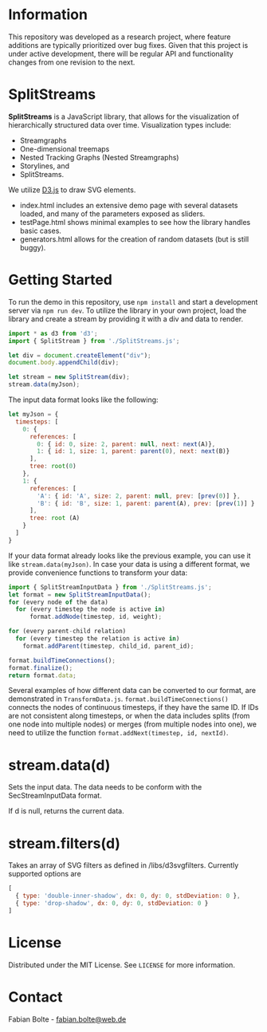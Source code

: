 

# Information

This repository was developed as a research project, where feature additions are typically prioritized over bug fixes.
Given that this project is under active development, there will be regular API and functionality changes from one revision to the next.

# SplitStreams
**SplitStreams** is a JavaScript library, that allows for the visualization of hierarchically structured data over time. Visualization types include:
- Streamgraphs
- One-dimensional treemaps
- Nested Tracking Graphs (Nested Streamgraphs)
- Storylines, and
- SplitStreams.

We utilize [D3.js](https://d3js.org) to draw SVG elements.

- index.html includes an extensive demo page with several datasets loaded, and many of the parameters exposed as sliders.
- testPage.html shows minimal examples to see how the library handles basic cases.
- generators.html allows for the creation of random datasets (but is still buggy).

# Getting Started

To run the demo in this repository, use `npm install` and start a development server via `npm run dev`.
To utilize the library in your own project, load the library and create a stream by providing it with a div and data to render.

```js
import * as d3 from 'd3';
import { SplitStream } from './SplitStreams.js';

let div = document.createElement("div");
document.body.appendChild(div);

let stream = new SplitStream(div);
stream.data(myJson);
```

The input data format looks like the following:
```js
let myJson = {
  timesteps: [
    0: {
      references: [
        0: { id: 0, size: 2, parent: null, next: next(A)},
        1: { id: 1, size: 1, parent: parent(0), next: next(B)}
      ],
      tree: root(0)
    },
    1: {
      references: [
        'A': { id: 'A', size: 2, parent: null, prev: [prev(0)] },
        'B': { id: 'B', size: 1, parent: parent(A), prev: [prev(1)] }
      ],
      tree: root (A)
    }
  ]
}
```

If your data format already looks like the previous example, you can use it like `stream.data(myJson)`.
In case your data is using a different format, we provide convenience functions to transform your data:

```js
import { SplitStreamInputData } from './SplitStreams.js';
let format = new SplitStreamInputData();
for (every node of the data)
  for (every timestep the node is active in)
      format.addNode(timestep, id, weight);

for (every parent-child relation)
  for (every timestep the relation is active in)
    format.addParent(timestep, child_id, parent_id);

format.buildTimeConnections();
format.finalize();
return format.data;
```

Several examples of how different data can be converted to our format, are demonstrated in `TransformData.js`.
`format.buildTimeConnections()` connects the nodes of continuous timesteps, if they have the same ID. If IDs are not consistent along timesteps, or when the data includes splits (from one node into multiple nodes) or merges (from multiple nodes into one), we need to utilize the function `format.addNext(timestep, id, nextId)`.


# stream.data(d)

Sets the input data. The data needs to be conform with the SecStreamInputData format.

If d is null, returns the current data.

# stream.filters(d)

Takes an array of SVG filters as defined in /libs/d3svgfilters. Currently supported options are
```js
[
  { type: 'double-inner-shadow', dx: 0, dy: 0, stdDeviation: 0 },
  { type: 'drop-shadow', dx: 0, dy: 0, stdDeviation: 0 }
]
```

# License

Distributed under the MIT License. See `LICENSE` for more information.

# Contact

Fabian Bolte - fabian.bolte@web.de